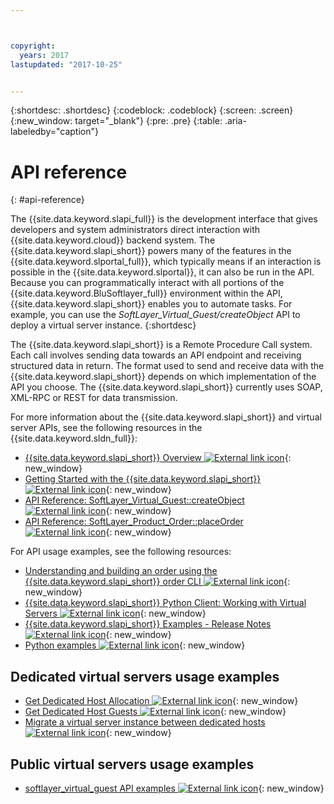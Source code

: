 ```yaml
---



copyright:
  years: 2017
lastupdated: "2017-10-25"


---
```


{:shortdesc: .shortdesc}
{:codeblock: .codeblock}
{:screen: .screen}
{:new_window: target="_blank"}
{:pre: .pre}
{:table: .aria-labeledby="caption"}

# API reference
{: #api-reference} 

The {{site.data.keyword.slapi_full}} is the development interface that gives developers and system administrators direct interaction with {{site.data.keyword.cloud}} backend system. The {{site.data.keyword.slapi_short}} powers many of the features in the {{site.data.keyword.slportal_full}}, which typically means if an interaction is possible in the {{site.data.keyword.slportal}}, it can also be run in the API. Because you can programmatically interact with all portions of the {{site.data.keyword.BluSoftlayer_full}} environment within the API, {{site.data.keyword.slapi_short}} enables you to automate tasks. For example, you can use the *SoftLayer_Virtual_Guest/createObject* API to deploy a virtual server instance.
{:shortdesc}

The {{site.data.keyword.slapi_short}} is a Remote Procedure Call system. Each call involves sending data towards an API endpoint and receiving structured data in return. The format used to send and receive data with the {{site.data.keyword.slapi_short}} depends on which implementation of the API you choose. The {{site.data.keyword.slapi_short}} currently uses SOAP, XML-RPC or REST for data transmission.

For more information about the {{site.data.keyword.slapi_short}} and virtual server APIs, see the following resources in the {{site.data.keyword.sldn_full}}:
* [{{site.data.keyword.slapi_short}} Overview ![External link icon](../icons/launch-glyph.svg "External link icon")](https://softlayer.github.io/reference/softlayerapi/){: new_window}
* [Getting Started with the {{site.data.keyword.slapi_short}} ![External link icon](../icons/launch-glyph.svg "External link icon")](https://softlayer.github.io/article/getting-started/){: new_window}
* [API Reference: SoftLayer_Virtual_Guest::createObject ![External link icon](../icons/launch-glyph.svg "External link icon")](https://softlayer.github.io/reference/services/SoftLayer_Virtual_Guest/createObject/){: new_window}
* [API Reference: SoftLayer_Product_Order::placeOrder ![External link icon](../icons/launch-glyph.svg "External link icon")](https://softlayer.github.io/reference/services/SoftLayer_Product_Order/placeOrder/){: new_window}

For API usage examples, see the following resources:
* [Understanding and building an order using the {{site.data.keyword.slapi_short}} order CLI ![External link icon](../icons/launch-glyph.svg "External link icon")](https://softlayer.github.io/article/understanding-ordering/){: new_window}
* [{{site.data.keyword.slapi_short}} Python Client: Working with Virtual Servers ![External link icon](../icons/launch-glyph.svg "External link icon")](http://softlayer-python.readthedocs.io/en/latest/cli/vs.html){: new_window}
* [{{site.data.keyword.slapi_short}} Examples - Release Notes ![External link icon](../icons/launch-glyph.svg "External link icon")](https://softlayer.github.io/){: new_window}
* [Python examples ![External link icon](../icons/launch-glyph.svg "External link icon")](https://softlayer.github.io/python/){: new_window}

## Dedicated virtual servers usage examples
* [Get Dedicated Host Allocation ![External link icon](../icons/launch-glyph.svg "External link icon")](https://softlayer.github.io/python/getdedihostallocation/){: new_window}
* [Get Dedicated Host Guests ![External link icon](../icons/launch-glyph.svg "External link icon")](https://softlayer.github.io/python/getdedicatedhostguests/){: new_window}
* [Migrate a virtual server instance between dedicated hosts ![External link icon](../icons/launch-glyph.svg "External link icon")](https://softlayer.github.io/python/migratededicatedinstance/){: new_window}

## Public virtual servers usage examples
* [softlayer_virtual_guest API examples ![External link icon](../icons/launch-glyph.svg "External link icon")](https://softlayer.github.io/classes/softlayer_virtual_guest/){: new_window}
